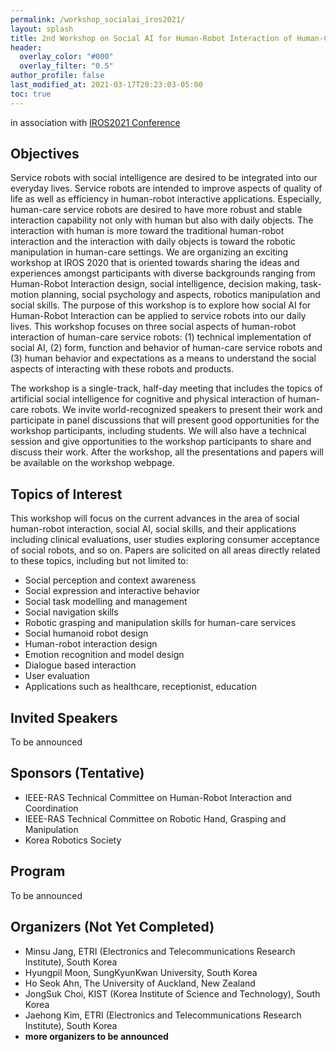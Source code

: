 ```yaml
---
permalink: /workshop_socialai_iros2021/
layout: splash
title: 2nd Workshop on Social AI for Human-Robot Interaction of Human-Care Service Robots
header:
  overlay_color: "#000"
  overlay_filter: "0.5"
author_profile: false
last_modified_at: 2021-03-17T20:23:03-05:00
toc: true
---
```


in association with [IROS2021 Conference](https://www.iros2021.org)

## Objectives

Service robots with social intelligence are desired to be integrated into our everyday lives. Service robots are intended to improve aspects of quality of life as well as efficiency in human-robot interactive applications. Especially, human-care service robots are desired to have more robust and stable interaction capability not only with human but also with daily objects. The interaction with human is more toward the traditional human-robot interaction and the interaction with daily objects is toward the robotic manipulation in human-care settings. We are organizing an exciting workshop at IROS 2020 that is oriented towards sharing the ideas and experiences amongst participants with diverse backgrounds ranging from Human-Robot Interaction design, social intelligence, decision making, task-motion planning, social psychology and aspects, robotics manipulation and social skills. The purpose of this workshop is to explore how social AI for Human-Robot Interaction can be applied to service robots into our daily lives. This workshop focuses on three social aspects of human-robot interaction of human-care service robots: (1) technical implementation of social AI, (2) form, function and behavior of human-care service robots and (3) human behavior and expectations as a means to understand the social aspects of interacting with these robots and products.

The workshop is a single-track, half-day meeting that includes the topics of artificial social intelligence for cognitive and physical interaction of human-care robots. We invite world-recognized speakers to present their work and participate in panel discussions that will present good opportunities for the workshop participants, including students. We will also have a technical session and give opportunities to the workshop participants to share and discuss their work. After the workshop, all the presentations and papers will be available on the workshop webpage.

## Topics of Interest

This workshop will focus on the current advances in the area of social human-robot interaction, social AI, social skills, and their applications including clinical evaluations, user studies exploring consumer acceptance of social robots, and so on. Papers are solicited on all areas directly related to these topics, including but not limited to:

- Social perception and context awareness
- Social expression and interactive behavior
- Social task modelling and management
- Social navigation skills
- Robotic grasping and manipulation skills for human-care services
- Social humanoid robot design
- Human-robot interaction design
- Emotion recognition and model design
- Dialogue based interaction
- User evaluation
- Applications such as healthcare, receptionist, education

## Invited Speakers

To be announced

## Sponsors (Tentative)

- IEEE-RAS Technical Committee on Human-Robot Interaction and Coordination
- IEEE-RAS Technical Committee on Robotic Hand, Grasping and Manipulation
- Korea Robotics Society

## Program

To be announced

## Organizers (Not Yet Completed)

- Minsu Jang, ETRI (Electronics and Telecommunications Research Institute), South Korea
- Hyungpil Moon, SungKyunKwan University, South Korea
- Ho Seok Ahn, The University of Auckland, New Zealand
- JongSuk Choi, KIST (Korea Institute of Science and Technology), South Korea
- Jaehong Kim, ETRI (Electronics and Telecommunications Research Institute), South Korea
- **more organizers to be announced**
